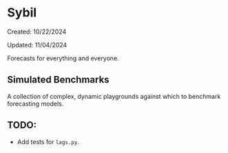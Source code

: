 # Sybil

Created: 10/22/2024

Updated: 11/04/2024

Forecasts for everything and everyone.

## Simulated Benchmarks

A collection of complex, dynamic playgrounds against which to benchmark forecasting models.

## TODO:
- Add tests for `lags.py`.